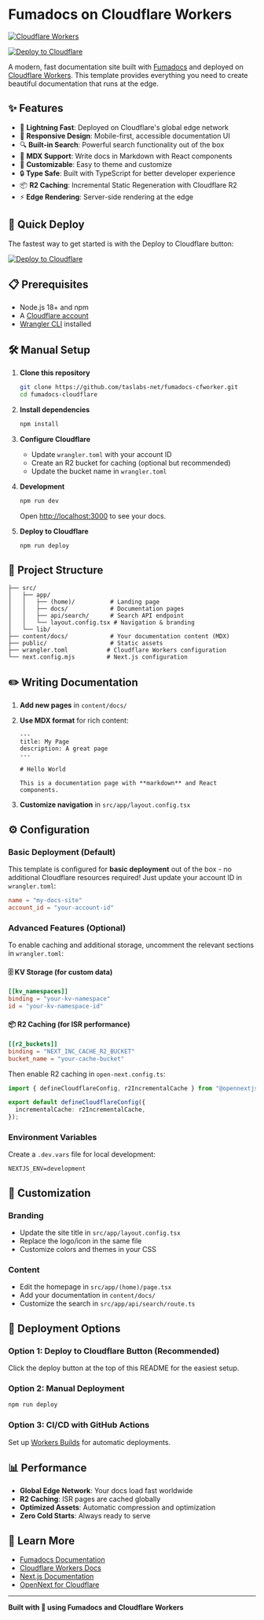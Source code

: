 # Fumadocs on Cloudflare Workers

[![Cloudflare Workers](https://img.shields.io/badge/Powered%20by-Cloudflare%20Workers-orange?style=for-the-badge&logo=cloudflare)](https://workers.cloudflare.com/)

[![Deploy to Cloudflare](https://deploy.workers.cloudflare.com/button)](https://deploy.workers.cloudflare.com/?url=https://github.com/taslabs-net/fumadocs-cfworker)

A modern, fast documentation site built with [Fumadocs](https://fumadocs.dev) and deployed on [Cloudflare Workers](https://workers.cloudflare.com). This template provides everything you need to create beautiful documentation that runs at the edge.

## ✨ Features

- 🚀 **Lightning Fast**: Deployed on Cloudflare's global edge network
- 📱 **Responsive Design**: Mobile-first, accessible documentation UI
- 🔍 **Built-in Search**: Powerful search functionality out of the box
- 📝 **MDX Support**: Write docs in Markdown with React components
- 🎨 **Customizable**: Easy to theme and customize
- 🔒 **Type Safe**: Built with TypeScript for better developer experience
- 📦 **R2 Caching**: Incremental Static Regeneration with Cloudflare R2
- ⚡ **Edge Rendering**: Server-side rendering at the edge

## 🚀 Quick Deploy

The fastest way to get started is with the Deploy to Cloudflare button:

[![Deploy to Cloudflare](https://deploy.workers.cloudflare.com/button)](https://deploy.workers.cloudflare.com/?url=https://github.com/taslabs-net/fumadocs-cfworker)

## 📋 Prerequisites

- Node.js 18+ and npm
- A [Cloudflare account](https://dash.cloudflare.com/sign-up)
- [Wrangler CLI](https://developers.cloudflare.com/workers/wrangler/install-and-update/) installed

## 🛠️ Manual Setup

1. **Clone this repository**
   ```bash
   git clone https://github.com/taslabs-net/fumadocs-cfworker.git
   cd fumadocs-cloudflare
   ```

2. **Install dependencies**
   ```bash
   npm install
   ```

3. **Configure Cloudflare**
   - Update `wrangler.toml` with your account ID
   - Create an R2 bucket for caching (optional but recommended)
   - Update the bucket name in `wrangler.toml`

4. **Development**
   ```bash
   npm run dev
   ```
   Open [http://localhost:3000](http://localhost:3000) to see your docs.

5. **Deploy to Cloudflare**
   ```bash
   npm run deploy
   ```

## 📁 Project Structure

```
├── src/
│   ├── app/
│   │   ├── (home)/          # Landing page
│   │   ├── docs/            # Documentation pages
│   │   ├── api/search/      # Search API endpoint
│   │   └── layout.config.tsx # Navigation & branding
│   └── lib/
├── content/docs/            # Your documentation content (MDX)
├── public/                  # Static assets
├── wrangler.toml           # Cloudflare Workers configuration
└── next.config.mjs         # Next.js configuration
```

## ✏️ Writing Documentation

1. **Add new pages** in `content/docs/`
2. **Use MDX format** for rich content:
   ```mdx
   ---
   title: My Page
   description: A great page
   ---
   
   # Hello World
   
   This is a documentation page with **markdown** and React components.
   ```

3. **Customize navigation** in `src/app/layout.config.tsx`

## ⚙️ Configuration

### Basic Deployment (Default)

This template is configured for **basic deployment** out of the box - no additional Cloudflare resources required! Just update your account ID in `wrangler.toml`:

```toml
name = "my-docs-site"
account_id = "your-account-id"
```

### Advanced Features (Optional)

To enable caching and additional storage, uncomment the relevant sections in `wrangler.toml`:

#### 🗄️ **KV Storage** (for custom data)
```toml
[[kv_namespaces]]
binding = "your-kv-namespace"
id = "your-kv-namespace-id"
```

#### 📦 **R2 Caching** (for ISR performance)
```toml
[[r2_buckets]]
binding = "NEXT_INC_CACHE_R2_BUCKET"
bucket_name = "your-cache-bucket"
```

Then enable R2 caching in `open-next.config.ts`:
```typescript
import { defineCloudflareConfig, r2IncrementalCache } from "@opennextjs/cloudflare";

export default defineCloudflareConfig({
  incrementalCache: r2IncrementalCache,
});
```

### Environment Variables

Create a `.dev.vars` file for local development:
```env
NEXTJS_ENV=development
```

## 🎨 Customization

### Branding
- Update the site title in `src/app/layout.config.tsx`
- Replace the logo/icon in the same file
- Customize colors and themes in your CSS

### Content
- Edit the homepage in `src/app/(home)/page.tsx`
- Add your documentation in `content/docs/`
- Customize the search in `src/app/api/search/route.ts`

## 🚀 Deployment Options

### Option 1: Deploy to Cloudflare Button (Recommended)
Click the deploy button at the top of this README for the easiest setup.

### Option 2: Manual Deployment
```bash
npm run deploy
```

### Option 3: CI/CD with GitHub Actions
Set up [Workers Builds](https://developers.cloudflare.com/workers/ci-cd/builds/) for automatic deployments.

## 📊 Performance

- **Global Edge Network**: Your docs load fast worldwide
- **R2 Caching**: ISR pages are cached globally
- **Optimized Assets**: Automatic compression and optimization
- **Zero Cold Starts**: Always ready to serve


## 📖 Learn More

- [Fumadocs Documentation](https://fumadocs.dev)
- [Cloudflare Workers Docs](https://developers.cloudflare.com/workers/)
- [Next.js Documentation](https://nextjs.org/docs)
- [OpenNext for Cloudflare](https://opennext.js.org/cloudflare)


---

**Built with 🧡 using Fumadocs and Cloudflare Workers**
